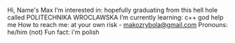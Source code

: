 Hi, Name's Max
I’m interested in: hopefully graduating from this hell hole called POLITECHNIKA WROCLAWSKA
I’m currently learning: c++ god help me
How to reach me: at your own risk - makozrybola@gmail.com
Pronouns: he/him
(not) Fun fact: i'm polish

<!---
Yakuchi2137/Yakuchi2137 is a ✨ special ✨ repository because its `README.md` (this file) appears on your GitHub profile.
You can click the Preview link to take a look at your changes.
--->
